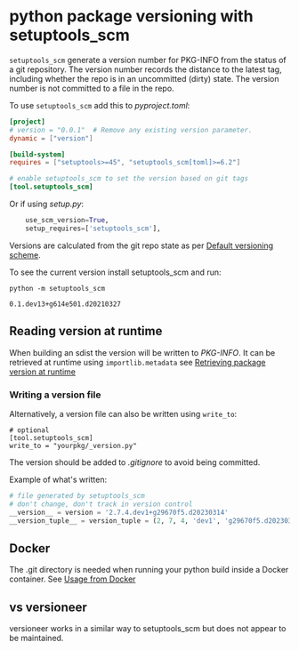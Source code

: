 # python package versioning with setuptools_scm

`setuptools_scm` generate a version number for PKG-INFO from the status of a git repository. The version number records the distance to the latest tag, including whether the repo is in an uncommitted (dirty) state. The version number is not committed to a file in the repo.

To use `setuptools_scm` add this to _pyproject.toml_:

```toml
[project]
# version = "0.0.1"  # Remove any existing version parameter.
dynamic = ["version"]

[build-system]
requires = ["setuptools>=45", "setuptools_scm[toml]>=6.2"]

# enable setuptools_scm to set the version based on git tags
[tool.setuptools_scm]
```

Or if using _setup.py_:

```python
    use_scm_version=True,
    setup_requires=['setuptools_scm'],
```

Versions are calculated from the git repo state as per [Default versioning scheme](https://github.com/pypa/setuptools_scm/blob/main/docs/usage.md#default-versioning-scheme).

To see the current version install setuptools_scm and run:

```shell
python -m setuptools_scm

0.1.dev13+g614e501.d20210327
```

## Reading version at runtime

When building an sdist the version will be written to _PKG-INFO_. It can be retrieved at runtime using `importlib.metadata` see [Retrieving package version at runtime](https://github.com/pypa/setuptools_scm#retrieving-package-version-at-runtime)

### Writing a version file

Alternatively, a version file can also be written using `write_to`:

```
# optional
[tool.setuptools_scm]
write_to = "yourpkg/_version.py"
```

The version should be added to _.gitignore_ to avoid being committed.

Example of what's written:

```python
# file generated by setuptools_scm
# don't change, don't track in version control
__version__ = version = '2.7.4.dev1+g29670f5.d20230314'
__version_tuple__ = version_tuple = (2, 7, 4, 'dev1', 'g29670f5.d20230314')
```

## Docker

The .git directory is needed when running your python build inside a Docker container. See [Usage from Docker](https://github.com/pypa/setuptools_scm/#usage-from-docker)

## vs versioneer

versioneer works in a similar way to setuptools_scm but does not appear to be maintained.
